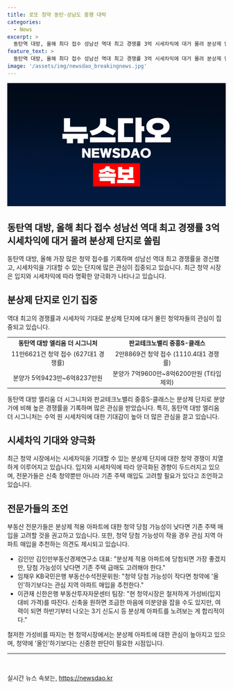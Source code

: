 ```yaml
---
title: 로또 청약 동탄·성남도 흥행 대박
categories:
  - News
excerpt: >
  동탄역 대방, 올해 최다 접수 성남선 역대 최고 경쟁률 3억 시세차익에 대거 몰려 분상제 단지로 쏠림 심화. 서울 일부 임의공급으로 북적이는 동탄역 아파트 견본주택 현장. 동탄역 대방 엘리움 더 시그니처 청약에 11만여 명이 몰려 올해 최다 접수 기록 경신. 분상제 적용으로 시세차익 기대되는 단지들로 인기 집중. 청약시장 양극화로 기존 주택 매입도 고려해야 함을 전문가들이 조언. [연규욱 기자]
feature_text: >
  동탄역 대방, 올해 최다 접수 성남선 역대 최고 경쟁률 3억 시세차익에 대거 몰려 분상제 단지로 쏠림 심화. 서울 일부 임의공급으로 북적이는 동탄역 아파트 견본주택 현장. 동탄역 대방 엘리움 더 시그니처 청약에 11만여 명이 몰려 올해 최다 접수 기록 경신. 분상제 적용으로 시세차익 기대되는 단지들로 인기 집중. 청약시장 양극화로 기존 주택 매입도 고려해야 함을 전문가들이 조언. [연규욱 기자]
image: '/assets/img/newsdao_breakingnews.jpg'
---
```


<p><img src="/assets/img/newsdao_breakingnews.jpg" alt="flaretime 속보" /></p>

<h2>동탄역 대방, 올해 최다 접수 성남선 역대 최고 경쟁률 3억 시세차익에 대거 몰려 분상제 단지로 쏠림</h2>

<p data-ke-size="size16">동탄역 대방, 올해 가장 많은 청약 접수를 기록하며 성남선 역대 최고 경쟁률을 경신했고, 시세차익을 기대할 수 있는 단지에 많은 관심이 집중되고 있습니다. 최근 청약 시장은 입지와 시세차익에 따라 명확한 양극화가 나타나고 있습니다.</p>

<h2>분상제 단지로 인기 집중</h2>

<p data-ke-size="size16">역대 최고의 경쟁률과 시세차익 기대로 분상제 단지에 대거 몰린 청약자들의 관심이 집중되고 있습니다.</p>

<table>
    <tr>
        <td style="text-align: center; height: 17px;"><b>동탄역 대방 엘리움 더 시그니처</b></td>
        <td style="text-align: center; height: 17px;"><b>판교테크노밸리 중흥S-클래스</b></td>
    </tr>
    <tr>
        <td style="text-align: center; height: 17px;">11만6621건 청약 접수 (627대1 경쟁률)</td>
        <td style="text-align: center; height: 17px;">2만8869건 청약 접수 (1110.4대1 경쟁률)</td>
    </tr>
    <tr>
        <td style="text-align: center; height: 17px;">분양가 5억9423만~6억8237만원</td>
        <td style="text-align: center; height: 17px;">분양가 7억9600만~8억6200만원 (T타입 제외)</td>
    </tr>
</table>

<p data-ke-size="size16">동탄역 대방 엘리움 더 시그니처와 판교테크노밸리 중흥S-클래스는 분상제 단지로 분양가에 비해 높은 경쟁률을 기록하며 많은 관심을 받았습니다. 특히, 동탄역 대방 엘리움 더 시그니처는 수억 원 시세차익에 대한 기대감이 높아 더 많은 관심을 끌고 있습니다.</p>

<h2>시세차익 기대와 양극화</h2>

<p data-ke-size="size16">최근 청약 시장에서는 시세차익을 기대할 수 있는 분상제 단지에 대한 청약 경쟁이 치열하게 이루어지고 있습니다. 입지와 시세차익에 따라 양극화된 경향이 두드러지고 있으며, 전문가들은 신축 청약뿐만 아니라 기존 주택 매입도 고려할 필요가 있다고 조언하고 있습니다.</p>

<h2>전문가들의 조언</h2>

<p data-ke-size="size16">부동산 전문가들은 분상제 적용 아파트에 대한 청약 당첨 가능성이 낮다면 기존 주택 매입을 고려할 것을 권고하고 있습니다. 또한, 청약 당첨 가능성이 작을 경우 관심 지역 아파트 매입을 추천하는 의견도 제시되고 있습니다.</p>

<ul>
    <li>김인만 김인만부동산경제연구소 대표: "분상제 적용 아파트에 당첨되면 가장 좋겠지만, 당첨 가능성이 낮다면 기존 주택 급매도 고려해야 한다."</li>
    <li>임채우 KB국민은행 부동산수석전문위원: "청약 당첨 가능성이 작다면 청약에 '올인'하기보다는 관심 지역 아파트 매입을 추천한다."</li>
    <li>이관재 신한은행 부동산투자자문센터 팀장: "현 청약시장은 철저하게 가성비(입지 대비 가격)를 따진다. 신축을 원하면 조급한 마음에 미분양을 잡을 수도 있지만, 여력이 되면 하반기부터 나오는 3기 신도시 등 분상제 아파트를 노려보는 게 합리적이다."</li>
</ul>

<p data-ke-size="size16">철저한 가성비를 따지는 현 청약시장에서는 분상제 아파트에 대한 관심이 높아지고 있으며, 청약에 '올인'하기보다는 신중한 판단이 필요한 시점입니다.</p>

<hr>

<p data-ke-size="size16">&nbsp;</p>
실시간 뉴스 속보는, <a href="https://newsdao.kr" rel="dofollow">https://newsdao.kr</a>


